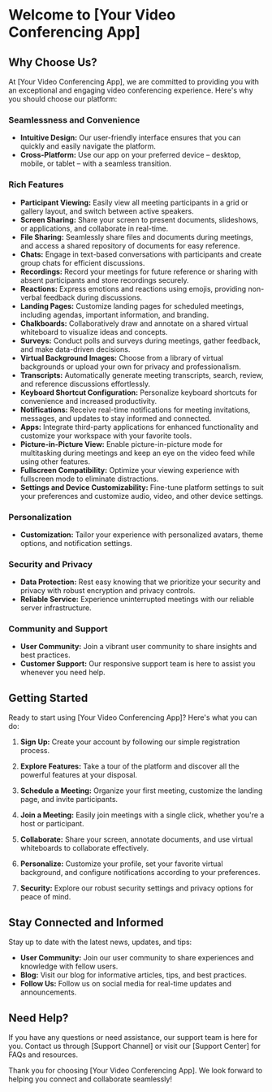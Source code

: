 # Welcome to [Your Video Conferencing App]

## Why Choose Us?

At [Your Video Conferencing App], we are committed to providing you with an exceptional and engaging video conferencing experience. Here's why you should choose our platform:

### Seamlessness and Convenience
- **Intuitive Design:** Our user-friendly interface ensures that you can quickly and easily navigate the platform.
- **Cross-Platform:** Use our app on your preferred device – desktop, mobile, or tablet – with a seamless transition.

### Rich Features
- **Participant Viewing:** Easily view all meeting participants in a grid or gallery layout, and switch between active speakers.
- **Screen Sharing:** Share your screen to present documents, slideshows, or applications, and collaborate in real-time.
- **File Sharing:** Seamlessly share files and documents during meetings, and access a shared repository of documents for easy reference.
- **Chats:** Engage in text-based conversations with participants and create group chats for efficient discussions.
- **Recordings:** Record your meetings for future reference or sharing with absent participants and store recordings securely.
- **Reactions:** Express emotions and reactions using emojis, providing non-verbal feedback during discussions.
- **Landing Pages:** Customize landing pages for scheduled meetings, including agendas, important information, and branding.
- **Chalkboards:** Collaboratively draw and annotate on a shared virtual whiteboard to visualize ideas and concepts.
- **Surveys:** Conduct polls and surveys during meetings, gather feedback, and make data-driven decisions.
- **Virtual Background Images:** Choose from a library of virtual backgrounds or upload your own for privacy and professionalism.
- **Transcripts:** Automatically generate meeting transcripts, search, review, and reference discussions effortlessly.
- **Keyboard Shortcut Configuration:** Personalize keyboard shortcuts for convenience and increased productivity.
- **Notifications:** Receive real-time notifications for meeting invitations, messages, and updates to stay informed and connected.
- **Apps:** Integrate third-party applications for enhanced functionality and customize your workspace with your favorite tools.
- **Picture-in-Picture View:** Enable picture-in-picture mode for multitasking during meetings and keep an eye on the video feed while using other features.
- **Fullscreen Compatibility:** Optimize your viewing experience with fullscreen mode to eliminate distractions.
- **Settings and Device Customizability:** Fine-tune platform settings to suit your preferences and customize audio, video, and other device settings.

### Personalization
- **Customization:** Tailor your experience with personalized avatars, theme options, and notification settings.

### Security and Privacy
- **Data Protection:** Rest easy knowing that we prioritize your security and privacy with robust encryption and privacy controls.
- **Reliable Service:** Experience uninterrupted meetings with our reliable server infrastructure.

### Community and Support
- **User Community:** Join a vibrant user community to share insights and best practices.
- **Customer Support:** Our responsive support team is here to assist you whenever you need help.

## Getting Started

Ready to start using [Your Video Conferencing App]? Here's what you can do:

1. **Sign Up:** Create your account by following our simple registration process.

2. **Explore Features:** Take a tour of the platform and discover all the powerful features at your disposal.

3. **Schedule a Meeting:** Organize your first meeting, customize the landing page, and invite participants.

4. **Join a Meeting:** Easily join meetings with a single click, whether you're a host or participant.

5. **Collaborate:** Share your screen, annotate documents, and use virtual whiteboards to collaborate effectively.

6. **Personalize:** Customize your profile, set your favorite virtual background, and configure notifications according to your preferences.

7. **Security:** Explore our robust security settings and privacy options for peace of mind.

## Stay Connected and Informed

Stay up to date with the latest news, updates, and tips:

- **User Community:** Join our user community to share experiences and knowledge with fellow users.
- **Blog:** Visit our blog for informative articles, tips, and best practices.
- **Follow Us:** Follow us on social media for real-time updates and announcements.

## Need Help?

If you have any questions or need assistance, our support team is here for you. Contact us through [Support Channel] or visit our [Support Center] for FAQs and resources.

Thank you for choosing [Your Video Conferencing App]. We look forward to helping you connect and collaborate seamlessly!

